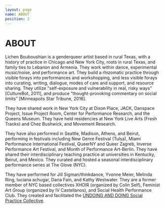 ```yaml
---
layout: page
name: ABOUT
position: 2
---
```



# ABOUT


Lichen Bouboushian is a genderqueer artist based in rural Texas, with a history of practice in Chicago and New York City, roots in rural Texas, and family ties to Lebanon and Armenia. They work within dance, experimental music/noise, and performance art. They build a rhizomatic practice through visible forays into performances and workshopping, and less visible forays into curating, writing, dialogue, modes of care and support, and resource sharing. They utilize  "self-exposure and vulnerability in real, risky ways" [CultureBot, 2011], and produce “thought-provoking commentary on social limits” [Minneapolis Star Tribune, 2016].

They have shared work in New York City at Dixon Place, JACK, Danspace Project, Issue Project Room, Center for Performance Research, and the Queens Museum. They have held residencies at New York Live Arts (Fresh Tracks) and Chez Bushwick, and Movement Research. 

They have also performed in Seattle, Madison, Athens, and Beirut, performing in festivals including New Genre Festival (Tulsa), Miami Performance International Festival, QueerNY and Queer Zagreb, Inverse Performance Art Festival, and Month of Performance Art-Berlin. They have shared their interdisciplinary teaching practice at universities in Kentucky, Beirut, and Mexico. They curated and hosted a seasonal interdisciplinary performance series at The Glove (NYC).

They have performed for Jill Sigman/thinkdance, Yvonne Meier, Melinda Ring, luciana achugar, Daria Fain, and Kathy Westwater. They are a former member of NYC based collectives XHOIR (organized by Colin Self), Feminist Art Group (organized by IV Castellanos), and Social Health Performance Club. They created and facilitated the [UNDOING AND DOING Social Practice Collective](https://lorenebouboushian.org/projects/UNDOINGANDDOING).


